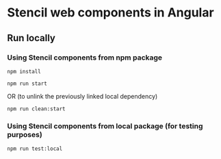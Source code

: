 # Stencil web components in Angular 

## Run locally

### Using Stencil components from npm package

 ```npm install```


 ```npm run start``` 
 
 OR (to unlink the previously linked local dependency)

 ```npm run clean:start```


### Using Stencil components from local package (for testing purposes)

 ```npm run test:local```
